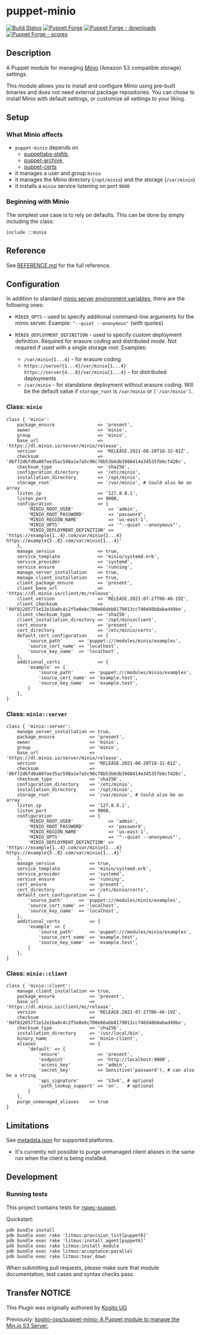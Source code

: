 # puppet-minio

[![Build Status][build-shield]][build-status]
[![Puppet Forge][forge-shield]][forge-minio]
[![Puppet Forge - downloads][forge-shield-dl]][forge-minio]
[![Puppet Forge - scores][forge-shield-sc]][forge-minio]

## Description

A Puppet module for managing [Minio][minio] (Amazon S3 compatible storage)
settings.

This module allows you to install and configure Minio using pre-built binaries
and does not need external package repositories. You can chose to install Minio
with default settings, or customize all settings to your liking.

## Setup

### What Minio affects

- `puppet-minio` depends on
  - [puppetlabs-stdlib][puppetlabs-stdlib],
  - [puppet-archive][puppet-archive],
  - [puppet-certs][puppet-certs]
- it manages a user and group `minio`
- it manages the Minio directory (`/opt/minio`) and the storage (`/var/minio`)
- it installs a `minio` service listening on port `9000`

### Beginning with Minio

The simplest use case is to rely on defaults. This can be done by simply
including the class:

```puppet
include ::minio
```

## Reference

See [REFERENCE.md](REFERENCE.md) for the full reference.

## Configuration

In addition to standard [minio server environment variables][minio-environment-variables],
there are the following ones:

* `MINIO_OPTS` - used to specify additional command-line arguments for the minio server.
  Example: `"--quiet --anonymous"` (with quotes)

* `MINIO_DEPLOYMENT_DEFINITION` - used to specify custom deployment definition.
  Required for erasure coding and distributed mode. Not required if used with
  a single storage root.
  Examples:

  * `/var/minio{1...4}` - for erasure coding
  * `https://server{1...4}/var/minio{1...4} https://server{4...8}/var/minio{1...4}` - for distributed deployments
  * `/var/minio` - for standalone deployment without erasure coding. Will be the default value
    if `storage_root` is `/var/minio` or `['/var/minio']`.

### Class: `minio`

```puppet
class { 'minio':
    package_ensure                => 'present',
    owner                         => 'minio',
    group                         => 'minio',
    base_url                      => 'https://dl.minio.io/server/minio/release',
    version                       => 'RELEASE.2021-08-20T18-32-01Z',
    checksum                      => '0bf72d6fd0a88fee35ac598a1e7a5c90c78b53b6db3988414e34535fb6cf420c',
    checksum_type                 => 'sha256',
    configuration_directory       => '/etc/minio',
    installation_directory        => '/opt/minio',
    storage_root                  => '/var/minio', # Could also be an array
    listen_ip                     => '127.0.0.1',
    listen_port                   => 9000,
    configuration                 => {
        'MINIO_ROOT_USER'             => 'admin',
        'MINIO_ROOT_PASSWORD'         => 'password',
        'MINIO_REGION_NAME'           => 'us-east-1',
        'MINIO_OPTS'                  => '"--quiet --anonymous"',
        'MINIO_DEPLOYMENT_DEFINITION' => 'https://example{1..4}.com/var/minio{1...4} https://example{5..8}.com/var/minio{1...4}'
    },
    manage_service                => true,
    service_template              => 'minio/systemd.erb',
    service_provider              => 'systemd',
    service_ensure                => 'running',
    manage_server_installation    => true,
    manage_client_installation    => true,
    client_package_ensure         => 'present',
    client_base_url               => 'https://dl.minio.io/client/mc/release',
    client_version                => 'RELEASE.2021-07-27T06-46-19Z',
    client_checksum               => '0df81285771e12e16a0c4c2f5e0ebc700e66abb8179013cc740d48b0abad49be',
    client_checksum_type          => 'sha256',
    client_installation_directory => '/opt/minioclient',
    cert_ensure                   => 'present',
    cert_directory                => '/etc/minio/certs',
    default_cert_configuration    => {
        'source_path'      => 'puppet:///modules/minio/examples',
        'source_cert_name' => 'localhost',
        'source_key_name'  => 'localhost',
    },
    additional_certs              => {
        'example' => {
            'source_path'      => 'puppet:///modules/minio/examples',
            'source_cert_name' => 'example.test',
            'source_key_name'  => 'example.test',
        }
    },
}
```

### Class: `minio::server`

```puppet
class { 'minio::server':
    manage_server_installation => true,
    package_ensure             => 'present',
    owner                      => 'minio',
    group                      => 'minio',
    base_url                   => 'https://dl.minio.io/server/minio/release',
    version                    => 'RELEASE.2021-08-20T18-32-01Z',
    checksum                   => '0bf72d6fd0a88fee35ac598a1e7a5c90c78b53b6db3988414e34535fb6cf420c',
    checksum_type              => 'sha256',
    configuration_directory    => '/etc/minio',
    installation_directory     => '/opt/minio',
    storage_root               => '/var/minio', # Could also be an array
    listen_ip                  => '127.0.0.1',
    listen_port                => 9000,
    configuration              => {
        'MINIO_ROOT_USER'             => 'admin',
        'MINIO_ROOT_PASSWORD'         => 'password',
        'MINIO_REGION_NAME'           => 'us-east-1',
        'MINIO_OPTS'                  => '"--quiet --anonymous"',
        'MINIO_DEPLOYMENT_DEFINITION' => 'https://example{1..4}.com/var/minio{1...4} https://example{5..8}.com/var/minio{1...4}'
    },
    manage_service             => true,
    service_template           => 'minio/systemd.erb',
    service_provider           => 'systemd',
    service_ensure             => 'running',
    cert_ensure                => 'present',
    cert_directory             => '/etc/minio/certs',
    default_cert_configuration => {
        'source_path'      => 'puppet:///modules/minio/examples',
        'source_cert_name' => 'localhost',
        'source_key_name'  => 'localhost',
    },
    additional_certs           => {
        'example' => {
            'source_path'      => 'puppet:///modules/minio/examples',
            'source_cert_name' => 'example.test',
            'source_key_name'  => 'example.test',
        }
    },
}
```

### Class: `minio::client`

```puppet
class { 'minio::client':
    manage_client_installation => true,
    package_ensure             => 'present',
    base_url                   => 'https://dl.minio.io/client/mc/release',
    version                    => 'RELEASE.2021-07-27T06-46-19Z',
    checksum                   => '0df81285771e12e16a0c4c2f5e0ebc700e66abb8179013cc740d48b0abad49be',
    checksum_type              => 'sha256',
    installation_directory     => '/usr/local/bin',
    binary_name                => 'minio-client',
    aliases                    => {
        'default' => {
            'ensure'              => 'present',
            'endpoint'            => 'http://localhost:9000',
            'access_key'          => 'admin',
            'secret_key'          => Sensitive('password'), # can also be a string
            'api_signature'       => 'S3v4', # optional
            'path_lookup_support' => 'on',   # optional
        }
    },
    purge_unmanaged_aliases    => true
}
```

## Limitations

See [metadata.json](metadata.json) for supported platforms.

* It's currently not possible to purge unmanaged client aliases in the same run
  when the client is being installed.

## Development

### Running tests

This project contains tests for [rspec-puppet][puppet-rspec].

Quickstart:

```console
pdk bundle install
pdk bundle exec rake 'litmus:provision_list[puppet6]'
pdk bundle exec rake 'litmus:install_agent[puppet6]'
pdk bundle exec rake litmus:install_module
pdk bundle exec rake litmus:acceptance:parallel
pdk bundle exec rake litmus:tear_down
```

When submitting pull requests, please make sure that module documentation,
test cases and syntax checks pass.

[minio]: https://minio.io
[minio-environment-variables]: https://docs.min.io/minio/baremetal/reference/minio-server/minio-server.html#minio-server-environment-variables
[puppetlabs-stdlib]: https://github.com/puppetlabs/puppetlabs-stdlib
[puppet-archive]: https://github.com/voxpupuli/puppet-archive
[puppet-certs]: https://github.com/broadinstitute/puppet-certs
[puppet-rspec]: http://rspec-puppet.com/

[build-status]: https://travis-ci.org/kogitoapp/puppet-minio
[build-shield]: https://travis-ci.org/kogitoapp/puppet-minio.png?branch=master
[forge-minio]: https://forge.puppetlabs.com/kogitoapp/minio
[forge-shield]: https://img.shields.io/puppetforge/v/kogitoapp/minio.svg
[forge-shield-dl]: https://img.shields.io/puppetforge/dt/kogitoapp/minio.svg
[forge-shield-sc]: https://img.shields.io/puppetforge/f/kogitoapp/minio.svg

## Transfer NOTICE

This Plugin was originally authored by [Kogito UG ](https://github.com/kogitoapp)

Previously: [kogito-ops/puppet-minio: A Puppet module to manage the Min.io S3 Server.](https://github.com/kogito-ops/puppet-minio)
